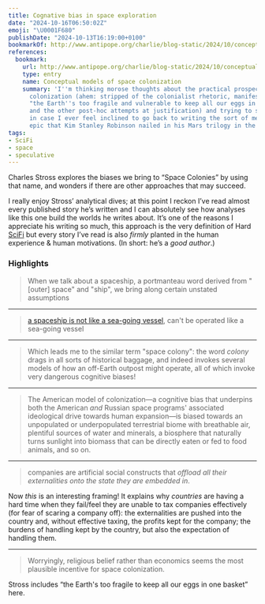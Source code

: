 ```yaml
---
title: Cognative bias in space exploration
date: "2024-10-16T06:50:02Z"
emoji: "\U0001F680"
publishDate: "2024-10-13T16:19:00+0100"
bookmarkOf: http://www.antipope.org/charlie/blog-static/2024/10/conceptual-models-of-space-col.html
references:
  bookmark:
    url: http://www.antipope.org/charlie/blog-static/2024/10/conceptual-models-of-space-col.html
    type: entry
    name: Conceptual models of space colonization
    summary: 'I''m thinking morose thoughts about the practical prospects for space
      colonization (ahem: stripped of the colonialist rhetoric, manifest destiny bullshit,
      "the Earth''s too fragile and vulnerable to keep all our eggs in one basket",
      and the other post-hoc attempts at justification) and trying to sort them out
      in case I ever feel inclined to go back to writing the sort of medium term SF
      epic that Kim Stanley Robinson nailed in his Mars trilogy in the 1980s.'
tags:
- SciFi
- space
- speculative
---
```

Charles Stross explores the biases we bring to “Space Colonies” by using that name, and wonders if there are other approaches that may succeed.

I really enjoy Stross’ analytical dives; at this point I reckon I’ve read almost every published story he’s written and I can absolutely see how analyses like this one build the worlds he writes about. It’s one of the reasons I appreciate his writing so much, this approach is the very definition of Hard [SciFi](/tags/scifi) but every story I’ve read is also _firmly_ planted in the human experience & human motivations. (In short: he’s a _good author_.)

### Highlights

> When we talk about a spaceship, a portmanteau word derived from "\[outer\] space" and "ship", we bring along certain unstated assumptions

---

> [a spaceship is not like a sea-going vessel](http://www.antipope.org/charlie/blog-static/2009/11/the%5Fmyth%5Fof%5Fthe%5Fstarship.html), can't be operated like a sea-going vessel

---

> Which leads me to the similar term "space colony": the word _colony_ drags in all sorts of historical baggage, and indeed invokes several models of how an off-Earth outpost might operate, all of which invoke very dangerous cognitive biases!

---

> The American model of colonization—a cognitive bias that underpins both the American _and_ Russian space programs' associated ideological drive towards human expansion—is biased towards an unpopulated or underpopulated terrestrial biome with breathable air, plentiful sources of water and minerals, a biosphere that naturally turns sunlight into biomass that can be directly eaten or fed to food animals, and so on.

---

> companies are artificial social constructs that _offload all their externalities onto the state they are embedded in_.

Now _this_ is an interesting framing! It explains why _countries_ are having a hard time when they fail/feel they are unable to tax companies effectively (for fear of scaring a company off): the externalities are pushed into the country and, without effective taxing, the profits kept for the company; the burdens of handling kept by the country, but also the expectation of handling them.

---

> Worryingly, religious belief rather than economics seems the most plausible incentive for space colonization.

Stross includes “the Earth's too fragile to keep all our eggs in one basket” here.
